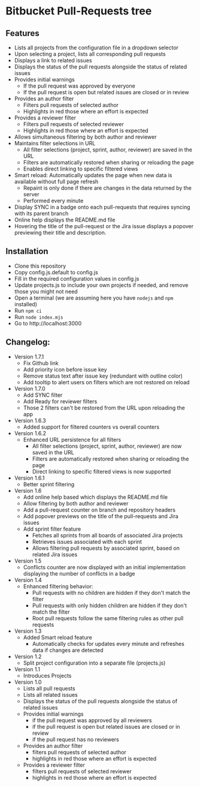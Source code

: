 # Bitbucket Pull-Requests tree

## Features
* Lists all projects from the configuration file in a dropdown selector
* Upon selecting a project, lists all corresponding pull requests
* Displays a link to related issues
* Displays the status of the pull requests alongside the status of related issues
* Provides initial warnings
    * If the pull request was approved by everyone
    * If the pull request is open but related issues are closed or in review
* Provides an author filter
    * Filters pull requests of selected author
    * Highlights in red those where an effort is expected
* Provides a reviewer filter
    * Filters pull requests of selected reviewer
    * Highlights in red those where an effort is expected
* Allows simultaneous filtering by both author and reviewer
* Maintains filter selections in URL
    * All filter selections (project, sprint, author, reviewer) are saved in the URL
    * Filters are automatically restored when sharing or reloading the page
    * Enables direct linking to specific filtered views
* Smart reload: Automatically updates the page when new data is available without full page refresh
    * Repaint is only done if there are changes in the data returned by the server
    * Performed every minute
* Display SYNC in a badge onto each pull-requests that requires syncing with its parent branch
* Online help displays the README.md file
* Hovering the title of the pull-request or the Jira issue displays a popover previewing their title and description.

## Installation
* Clone this repository
* Copy config.js.default to config.js
* Fill in the required configuration values in config.js
* Update projects.js to include your own projects if needed, and remove those you might not need
* Open a terminal (we are assuming here you have `nodejs` and `npm` installed)
* Run `npm ci`
* Run `node index.mjs`
* Go to http://localhost:3000

## Changelog:
* Version 1.7.1
    * Fix Github link
    * Add priority icon before issue key
    * Remove status text after issue key (redundant with outline color)
    * Add tooltip to alert users on filters which are not restored on reload
* Version 1.7.0
    * Add SYNC filter
    * Add Ready for reviewer filters
    * Those 2 filters can't be restored from the URL upon reloading the app
* Version 1.6.3
    * Added support for filtered counters vs overall counters
* Version 1.6.2
    * Enhanced URL persistence for all filters
        * All filter selections (project, sprint, author, reviewer) are now saved in the URL
        * Filters are automatically restored when sharing or reloading the page
        * Direct linking to specific filtered views is now supported
* Version 1.6.1
    * Better sprint filtering
* Version 1.6
    * Add online help based which displays the README.md file
    * Allow filtering by both author and reviewer
    * Add a pull-request counter on branch and repository headers
    * Add popover previews on the title of the pull-requests and Jira issues
    * Add sprint filter feature
        * Fetches all sprints from all boards of associated Jira projects
        * Retrieves issues associated with each sprint
        * Allows filtering pull requests by associated sprint, based on related Jira issues
* Version 1.5
    * Conflicts counter are now displayed with an initial implementation displaying the number of conflicts in a badge
* Version 1.4
    * Enhanced filtering behavior:
        * Pull requests with no children are hidden if they don't match the filter
        * Pull requests with only hidden children are hidden if they don't match the filter
        * Root pull requests follow the same filtering rules as other pull requests
* Version 1.3
    * Added Smart reload feature
        * Automatically checks for updates every minute and refreshes data if changes are detected
* Version 1.2
    * Split project configuration into a separate file (projects.js)
* Version 1.1
    * Introduces Projects
* Version 1.0
    * Lists all pull requests
    * Lists all related issues
    * Displays the status of the pull requests alongside the status of related issues
    * Provides initial warnings
        * if the pull request was approved by all reviewers
        * if the pull request is open but related issues are closed or in review
        * if the pull request has no reviewers
    * Provides an author filter
        * filters pull requests of selected author
        * highlights in red those where an effort is expected
    * Provides a reviewer filter
        * filters pull requests of selected reviewer
        * highlights in red those where an effort is expected